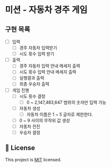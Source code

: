 
# 미션 - 자동차 경주 게임

## 구현 목록
- [ ] 입력
  - [ ] 경주 자동차 입력받기
  - [ ] 시도 횟수 입력 받기
- [ ] 출력
  - [ ] 경주 자동차 입력 안내 메세지 출력
  - [ ] 시도 횟수 입력 안내 메세지 출력
  - [ ] 실행결과 출력
  - [ ] 최종 우승자 출력
- [ ] 게임 진행
  - [ ] 시도 횟수 결정
    - [ ] 0 ~ 2,147,483,647 범위의 숫자만 입력 가능
  - [ ] 자동차 생성
    - [ ] 자동차 이름은 1 ~ 5 글자로 제한한다.
  - [ ] 0 ~ 9 사이의 무작위 값 생성
  - [ ] 자동차 전진
  - [ ] 우승자 결정

## 📝 License

This project is [MIT](https://github.com/woowacourse/java-racingcar-precourse/blob/master/LICENSE) licensed.
